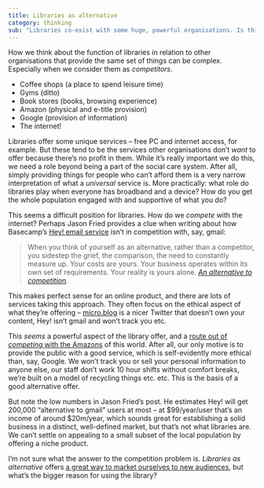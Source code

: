 ```yaml
---
title: Libraries as alternative
category: thinking
sub: "Libraries co-exist with some huge, powerful organisations. Is thinking of them as an alternative to the Googles and Amazons of this world better than trying to compete?"
---
```


How we think about the function of libraries in relation to other organisations that provide the same set of things can be complex. Especially when we consider them as _competitors_.

- Coffee shops (a place to spend leisure time)
- Gyms (ditto)
- Book stores (books, browsing experience)
- Amazon (physical and e-title provision)
- Google (provision of information)
- The internet!

Libraries offer some unique services – free PC and internet access, for example. But these tend to be the services other organisations don’t _want_ to offer because there’s no profit in them. While it’s really important we do this, we need a role beyond being a part of the social care system. After all, simply providing things for people who can’t afford them is a very narrow interpretation of what a _universal_ service is. More practically: what role do libraries play when everyone has broadband and a device? How do you get the whole population engaged with and supportive of what you do?

This seems a difficult position for libraries. How do we _compete_ with the internet? Perhaps Jason Fried provides a clue when writing about how Basecamp’s [Hey! email service](https://hey.com/) isn’t in competition with, say, gmail:

> When you think of yourself as an alternative, rather than a competitor, you sidestep the grief, the comparison, the need to constantly measure up. Your costs are yours. Your business operates within its own set of requirements. Your reality is yours alone. <cite><a href="https://world.hey.com/jason/an-alternative-to-competition-ff57f4bc">An alternative to competition</a>.</cite>

This makes perfect sense for an online product, and there are lots of services taking this approach. They often focus on the ethical aspect of what they’re offering – [micro.blog](https://micro.blog) is a nicer Twitter that doesn’t own your content, Hey! isn’t gmail and won’t track you etc.

This _seems_ a powerful aspect of the library offer, and a [route out of _competing_ with the Amazons](https://burk.io/2021/escaping-the-amazon) of this world. After all, our only motive is to provide the public with a good service, which is self-evidently more ethical than, say, Google. We won’t track you or sell your personal information to anyone else, our staff don’t work 10 hour shifts without comfort breaks, we’re built on a model of recycling things etc. etc. This is the basis of a good alternative offer.

But note the low numbers in Jason Fried’s post. He estimates Hey! will get 200,000 “alternative to gmail” users at most – at $99/year/user that’s an income of around $20m/year, which sounds great for establishing a solid  business in a distinct, well-defined market, but that’s not what libraries are. We can’t settle on appealing to a small subset of the local population by offering a niche product.

I’m not sure what the answer to the competition problem is. _Libraries as alternative_ offers [a great way to market ourselves to new audiences](https://suffolklibraries.bigcartel.com/product/i-m-a-borrower-tote-bag), but what’s the bigger reason for using the library?